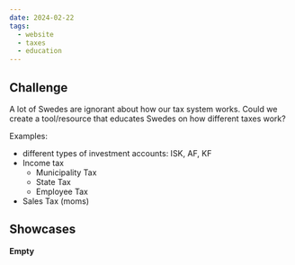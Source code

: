 ```yaml
---
date: 2024-02-22
tags:
  - website
  - taxes
  - education
---
```

## Challenge

A lot of Swedes are ignorant about how our tax system works. Could we create a tool/resource that educates Swedes on how different taxes work?  

Examples:
- different types of investment accounts: ISK, AF, KF
- Income tax
	- Municipality Tax
	- State Tax
	- Employee Tax
- Sales Tax (moms)

## Showcases
**Empty**